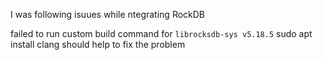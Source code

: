I was following isuues while ntegrating RockDB

failed to run custom build command for `librocksdb-sys v5.18.5`
sudo apt install clang should help to fix the problem